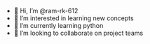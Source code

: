 - 👋 Hi, I’m @ram-rk-612
- 👀 I’m interested in learning new concepts
- 🌱 I’m currently learning python
- 💞️ I’m looking to collaborate on project teams


<!---
ram-rk-612/ram-rk-612 is a ✨ special ✨ repository because its `README.md` (this file) appears on your GitHub profile.
You can click the Preview link to take a look at your changes.
--->
